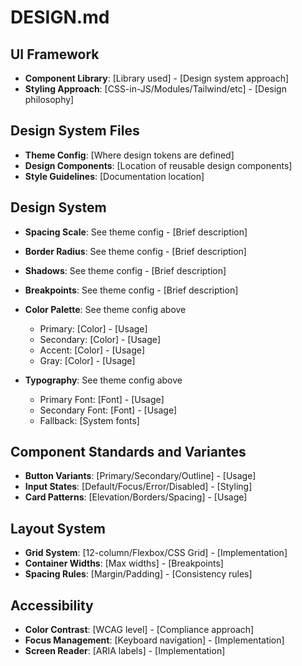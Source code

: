 # DESIGN.md

<!--
IMPORTANT: THOSE ARE RULES FOR AI, DO NOT USE THOSE INTO FILLED TEMPLATE.

- FOCUS: UI/UX design guidelines, design system, visual standards
- EXCLUDE: Framework choices, deployment configs, architectural decisions
- EXAMPLES: Color palette, Button variants, Typography scale, Accessibility standards
- NEVER INCLUDE: Framework implementation, backend systems, deployment
-->

## UI Framework

- **Component Library**: [Library used] - [Design system approach]
- **Styling Approach**: [CSS-in-JS/Modules/Tailwind/etc] - [Design philosophy]

## Design System Files

- **Theme Config**: [Where design tokens are defined]
- **Design Components**: [Location of reusable design components]
- **Style Guidelines**: [Documentation location]

## Design System

- **Spacing Scale**: See theme config - [Brief description]
- **Border Radius**: See theme config - [Brief description]
- **Shadows**: See theme config - [Brief description]
- **Breakpoints**: See theme config - [Brief description]

- **Color Palette**: See theme config above

  - Primary: [Color] - [Usage]
  - Secondary: [Color] - [Usage]
  - Accent: [Color] - [Usage]
  - Gray: [Color] - [Usage]

- **Typography**: See theme config above
  - Primary Font: [Font] - [Usage]
  - Secondary Font: [Font] - [Usage]
  - Fallback: [System fonts]

## Component Standards and Variantes

- **Button Variants**: [Primary/Secondary/Outline] - [Usage]
- **Input States**: [Default/Focus/Error/Disabled] - [Styling]
- **Card Patterns**: [Elevation/Borders/Spacing] - [Usage]

## Layout System

- **Grid System**: [12-column/Flexbox/CSS Grid] - [Implementation]
- **Container Widths**: [Max widths] - [Breakpoints]
- **Spacing Rules**: [Margin/Padding] - [Consistency rules]

## Accessibility

- **Color Contrast**: [WCAG level] - [Compliance approach]
- **Focus Management**: [Keyboard navigation] - [Implementation]
- **Screen Reader**: [ARIA labels] - [Implementation]

